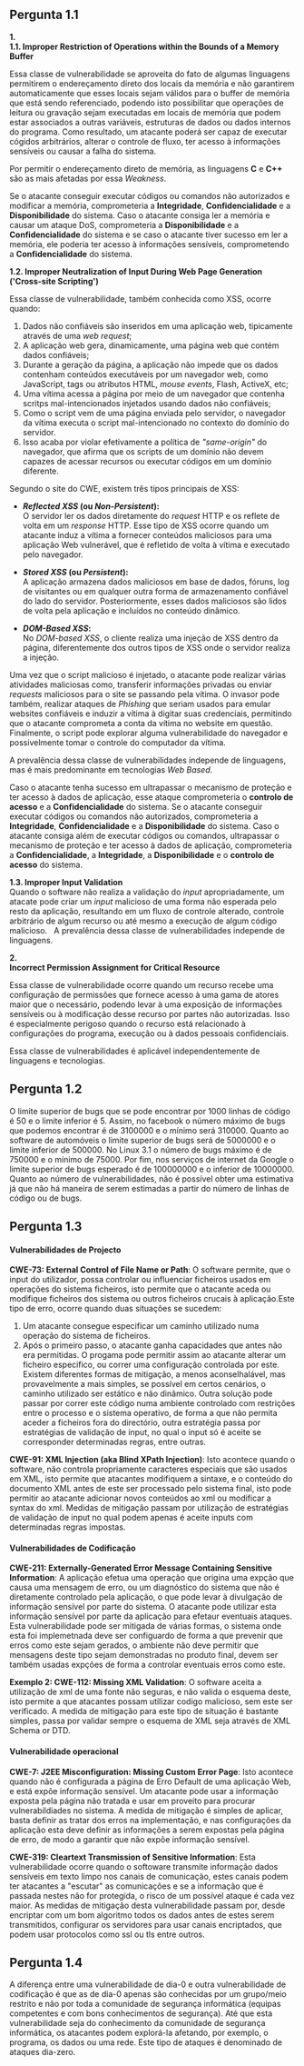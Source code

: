 ## Pergunta 1.1 ##

**1.**  
**1.1. Improper Restriction of Operations within the Bounds of a Memory Buffer**  

Essa classe de vulnerabilidade se aproveita do fato de algumas linguagens permitirem o endereçamento direto dos locais da memória e não garantirem automaticamente que esses locais sejam válidos para o buffer de memória que está sendo referenciado, podendo isto possibilitar que operações de leitura ou gravação sejam executadas em locais de memória que podem estar associados a outras variáveis, estruturas de dados ou dados internos do programa. Como resultado, um atacante poderá ser capaz de executar cógidos arbitrários, alterar o controle de fluxo, ter acesso à informações sensíveis ou causar a falha do sistema.

Por permitir o endereçamento direto de memória, as linguagens **C** e **C++** são as mais afetadas por essa *Weakness*.  

Se o atacante conseguir executar códigos ou comandos não autorizados e modificar a memória, comprometeria a **Integridade**, **Confidencialidade** e a **Disponibilidade** do sistema. Caso o atacante consiga ler a memória e causar um ataque DoS, comprometeria a **Disponibilidade** e a **Confidencialidade** do sistema
e se caso o atacante tiver sucesso em ler a memória, ele poderia ter acesso à informações sensíveis, comprometendo a **Confidencialidade** do sistema.  


**1.2. Improper Neutralization of Input During Web Page Generation ('Cross-site Scripting')**  

Essa classe de vulnerabilidade, também conhecida como XSS, ocorre quando:

1. Dados não confiáveis são inseridos em uma aplicação web, tipicamente através de uma *web request*;
2. A aplicação web gera, dinamicamente, uma página web que contém dados confiáveis;
3. Durante a geração da página, a aplicação não impede que os dados contenham conteúdos executáveis por um navegador web, como JavaScript, tags ou atributos HTML, *mouse events*, Flash, ActiveX, etc;
4. Uma vítima acessa a página por meio de um navegador que contenha scritps mal-intencionados injetados usando dados não confiáveis;
5. Como o script vem de uma página enviada pelo servidor, o navegador da vítima executa o script mal-intencionado no contexto do domínio do servidor.
6. Isso acaba por violar efetivamente a política de *"same-origin"* do navegador, que afirma que os scripts de um domínio não devem capazes de acessar recursos ou executar códigos em um domínio diferente.


Segundo o site do CWE, existem três tipos principais de XSS:


* ***Reflected XSS* (ou *Non-Persistent*):**  
O servidor ler os dados diretamente do *request* HTTP e os reflete de volta em um *response* HTTP. Esse tipo de XSS ocorre quando um atacante induz a vítima a fornecer conteúdos maliciosos para uma aplicação Web vulnerável, que é refletido de volta à vítima e executado pelo navegador.

* ***Stored XSS* (ou *Persistent*):**  
A aplicação armazena dados maliciosos em base de dados, fóruns, log de visitantes ou em qualquer outra forma de armazenamento confiável do lado do servidor. Posteriormente, esses dados maliciosos são lidos de volta pela aplicação e incluídos no conteúdo dinâmico.


* ***DOM-Based XSS*:**  
No *DOM-based XSS*, o cliente realiza uma injeção de XSS dentro da página, diferentemente dos outros tipos de XSS onde o servidor realiza a injeção. 


Uma vez que o script malicioso é injetado, o atacante pode realizar várias atividades maliciosas como, transferir informações privadas ou enviar *requests* maliciosos para o site se passando pela vítima. O invasor pode também, realizar ataques de *Phishing* que seriam usados para emular websites confiáveis e induzir a vítima à digitar suas credenciais, permitindo que o atacante comprometa a conta da vítima no website em questão. Finalmente, o script pode explorar alguma vulnerabilidade do navegador e possivelmente tomar o controle do computador da vítima.  

A prevalência dessa classe de vulnerabilidades independe de linguagens, mas é mais predominante em tecnologias *Web Based*.  

Caso o atacante tenha sucesso em ultrapassar o mecanismo de proteção e ter acesso à dados de aplicação, esse ataque comprometeria o **controlo de acesso** e a **Confidencialidade** do sistema. Se o atacante conseguir executar códigos ou comandos não autorizados, comprometeria a **Integridade**, **Confidencialidade** e a **Disponibilidade** do sistema. Caso o atacante consiga além de executar códigos ou comandos, ultrapassar o mecanismo de proteção e ter acesso à dados de aplicação, comprometeria a **Confidencialidade**, a **Integridade**, a **Disponibilidade** e o **controlo de acesso** do sistema.  

**1.3. Improper Input Validation**  
Quando o software não realiza a validação do *input* apropriadamente, um atacate pode criar um *input* malicioso de uma forma não esperada pelo resto da aplicação, resultando em um fluxo de controle alterado, controle arbitrário de algum recurso ou até mesmo a execução de algum código malicioso.
&nbsp;
A prevalência dessa classe de vulnerabilidades independe de linguagens.  

**2.**  
**Incorrect Permission Assignment for Critical Resource**  

Essa classe de vulnerabilidade ocorre quando um recurso recebe uma configuração de permissões que fornece acesso à uma gama de atores maior que o necessário, podendo levar à uma exposição de informações sensíveis ou à modificação desse recurso por partes não autorizadas. Isso é especialmente perigoso quando o recurso está relacionado à configurações do programa, execução ou à dados pessoais confidenciais.  

Essa classe de vulnerabilidades é aplicável independentemente de linguagens e tecnologias.  


## Pergunta 1.2 ##  
O limite superior de bugs que se pode encontrar por 1000 linhas de código é 50 e o limite inferior é 5.
Assim, no facebook o número máximo de bugs que podemos encontrar é de 3100000 e o mínimo será 310000. Quanto ao software de automóveis o limite superior de bugs será de 5000000 e o limite inferior de 500000. No Linux 3.1 o número de bugs máximo é de 750000 e o mínimo de 75000. Por fim, nos serviços de internet da Google o limite superior de bugs esperado é de 100000000 e o inferior de 10000000. Quanto ao número de vulnerabilidades, não é possível obter uma estimativa já que não há maneira de serem estimadas a partir do número de linhas de código ou de bugs.


## Pergunta 1.3 ##  
#### Vulnerabilidades de Projecto ####
**CWE-73: External Control of File Name or Path**: O software permite, que o input do utilizador, possa controlar ou influenciar ficheiros usados em operações do sistema ficheiros, isto permite que o atacante aceda ou modifique ficheiros dos sistema ou outros ficheiros crucais à aplicação.Este tipo de erro, ocorre quando duas situações se sucedem:
1. Um atacante consegue especificar um caminho utilizado numa operação do sistema de ficheiros.
2. Após o primeiro passo, o atacante ganha capacidades que antes não era permitidas.
O progama pode permitir assim ao atacante alterar um ficheiro especifico, ou correr uma configuração controlada por este.
Existem diferentes formas de mitigação, a menos aconselhalável, mas provavelmente a mais simples, se possível em certos cenários, o caminho utilizado ser estático e não dinâmico. Outra solução pode passar por correr este código numa ambiente controlado com restrições entre o processo e o sistema operativo, de forma a que não permita aceder a ficheiros fora do directório, outra estratégia passa por estratégias de validação de input, no qual o input só é aceite se corresponder determinadas regras, entre outras. 

**CWE-91: XML Injection (aka Blind XPath Injection)**: Isto acontece quando o software, não controla propriamente caracteres especiais que são usados em XML, isto permite que atacantes modifiquem a sintaxe, e o conteúdo do documento XML antes de este ser processado pelo sistema final, isto pode permitir ao atacante adicionar novos conteúdos ao xml ou modificar a syntax do xml. Medidas de mitigação passam por utilização de estratégias de validação de input no qual podem apenas é aceite inputs com determinadas regras impostas.
#### Vulnerabilidades de Codificação ####
**CWE-211: Externally-Generated Error Message Containing Sensitive Information**: A aplicação efetua uma operação que origina uma expção que causa uma mensagem de erro, ou um diagnóstico do sistema que não é diretamente controlado pela aplicação, o que pode levar à divulgação de informação sensível por parte do sistema. O atacante pode utilizar esta informação sensível por parte da aplicação para efetaur eventuais ataques. Esta vulnerabilidade pode ser mitigada de várias formas, o sistema onde esta foi implemetnada deve ser configuardo de forma a que prevenir que erros como este sejam gerados, o ambiente não deve permitir que mensagens deste tipo sejam demonstradas no produto final,  devem ser também usadas expções de forma a controlar eventuais erros como este.

**Exemplo 2: CWE-112: Missing XML Validation**: O software aceita a utilização de xml de uma fonte não seguras, e não valida o esquema deste, isto permite a que atacantes possam utilizar codigo malicioso, sem este ser verificado. A medida de mitigação para este tipo de  situação é bastante simples, passa por validar sempre o esquema de XML seja através de XML Schema or DTD.

#### Vulnerabilidade operacional ####
**CWE-7: J2EE Misconfiguration: Missing Custom Error Page**: Isto acontece quando não é configurada a página de Erro Default de uma aplicação Web, e está expõe informação sensível. Um atacante pode usar a informação exposta pela página não tratada e usar em proveito para procurar vulnerabildiades no sistema. A medida de mitigação é simples de aplicar, basta definir as tratar dos erros na implementação, e nas configurações da aplicação esta deve definir as informações a serem expostas pela página de erro, de modo a garantir que não expõe informação sensível.

**CWE-319: Cleartext Transmission of Sensitive Information**: Esta vulnerabilidade ocorre quando o softoware transmite informação dados sensíveis em texto limpo nos canais de comunicação, estes canais podem ter atacantes a "escutar" as comunicações e se a informação que é passada nestes não for protegida, o risco de um possível ataque é cada vez maior.
As medidas de mitigação desta vulnerabilidade passam por, desde encriptar com um bom algoritmo todos os dados antes de estes serem transmitidos, configurar os servidores para usar canais encriptados, que podem usar protocolos como ssl ou tls entre outros.


## Pergunta 1.4 ##
A diferença entre uma vulnerabilidade de dia-0 e outra vulnerabilidade de codificação é que as de dia-0 apenas são conhecidas por um grupo/meio restrito e não por toda a comunidade de segurança informática (equipas competentes e com bons conhecimentos de segurança). Até que esta vulnerabilidade seja do conhecimento da comunidade de segurança informática, os atacantes podem explorá-la afetando, por exemplo, o programa, os dados ou uma rede. Este tipo de ataques é denominado de ataques dia-zero. 

